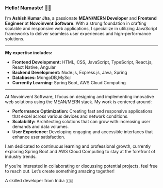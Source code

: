 ### Hello! Namaste! 👋🙏

I’m **Ashish Kumar Jha**, a passionate **MEAN/MERN Developer** and **Frontend Engineer** at **Novoinvent Software**. With a strong foundation in crafting scalable and responsive web applications, I specialize in utilizing JavaScript frameworks to deliver seamless user experiences and high-performance solutions.

---

**My expertise includes:**

- **Frontend Development:** HTML, CSS, JavaScript, TypeScript, React.js, React Native, Angular
- **Backend Development:** Node.js, Express.js, Java, Spring
- **Databases:** MongoDB,MySql
- **Currently Learning:** Spring Boot, AWS Cloud Computing

---

At Novoinvent Software, I focus on designing and implementing innovative web solutions using the MEAN/MERN stack. My work is centered around:

- **Performance Optimization:** Creating fast and responsive applications that excel across various devices and network conditions.
- **Scalability:** Architecting solutions that can grow with increasing user demands and data volumes.
- **User Experience:** Developing engaging and accessible interfaces that enhance user satisfaction.

I am dedicated to continuous learning and professional growth, currently exploring Spring Boot and AWS Cloud Computing to stay at the forefront of industry trends.

If you’re interested in collaborating or discussing potential projects, feel free to reach out. Let’s create something amazing together!


A skilled developer from India 🇮🇳
